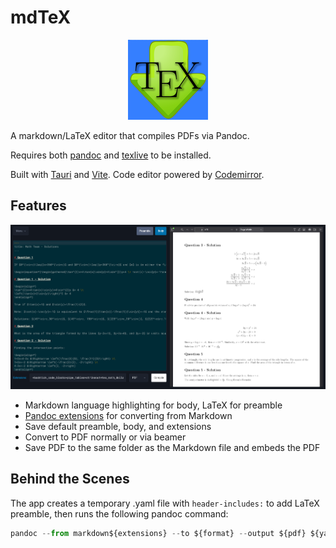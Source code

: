 # mdTeX

<p align="center">
    <img src="https://raw.githubusercontent.com/slashinfty/mdTeX/refs/heads/main/src-tauri/icons/128x128.png">
</p>

A markdown/LaTeX editor that compiles PDFs via Pandoc.

Requires both [pandoc](https://pandoc.org/) and [texlive](https://www.tug.org/texlive/) to be installed.

Built with [Tauri](https://v2.tauri.app/) and [Vite](https://vite.dev/). Code editor powered by [Codemirror](https://codemirror.net/).

## Features

![screenshot of mdTeX](screenshot.png)

- Markdown language highlighting for body, LaTeX for preamble
- [Pandoc extensions](https://pandoc.org/MANUAL.html#pandocs-markdown) for converting from Markdown
- Save default preamble, body, and extensions
- Convert to PDF normally or via beamer
- Save PDF to the same folder as the Markdown file and embeds the PDF

## Behind the Scenes

The app creates a temporary .yaml file with `header-includes:` to add LaTeX preamble, then runs the following pandoc command:

```js
pandoc --from markdown${extensions} --to ${format} --output ${pdf} ${yaml} ${markdown}
```